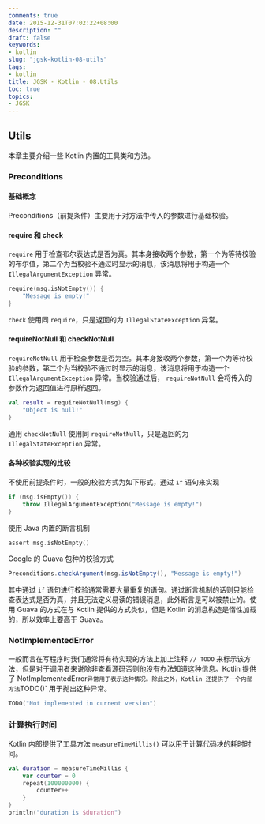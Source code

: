 ```yaml
---
comments: true
date: 2015-12-31T07:02:22+08:00
description: ""
draft: false
keywords:
- kotlin
slug: "jgsk-kotlin-08-utils"
tags:
- kotlin
title: JGSK - Kotlin - 08.Utils
toc: true
topics:
- JGSK
---
```


## Utils

本章主要介绍一些 Kotlin 内置的工具类和方法。

<!--more-->

### Preconditions

#### 基础概念

Preconditions（前提条件）主要用于对方法中传入的参数进行基础校验。

#### require 和 check

`require` 用于检查布尔表达式是否为真。其本身接收两个参数，第一个为等待校验的布尔值，第二个为当校验不通过时显示的消息，该消息将用于构造一个 `IllegalArgumentException` 异常。

```kotlin
require(msg.isNotEmpty()) {
    "Message is empty!"
}
```

`check` 使用同 `require`，只是返回的为 `IllegalStateException` 异常。

#### requireNotNull 和 checkNotNull

`requireNotNull` 用于检查参数是否为空。其本身接收两个参数，第一个为等待校验的参数，第二个为当校验不通过时显示的消息，该消息将用于构造一个 `IllegalArgumentException` 异常。当校验通过后， `requireNotNull` 会将传入的参数作为返回值进行原样返回。

```kotlin
val result = requireNotNull(msg) {
    "Object is null!"
}
```

通用 `checkNotNull` 使用同 `requireNotNull`，只是返回的为 `IllegalStateException` 异常。


#### 各种校验实现的比较

不使用前提条件时，一般的校验方式为如下形式，通过 `if` 语句来实现

```kotlin
if (msg.isEmpty()) {
    throw IllegalArgumentException("Message is empty!")
}
```

使用 Java 内置的断言机制

```kotlin
assert msg.isNotEmpty()
```

Google 的 Guava 包种的校验方式

```java
Preconditions.checkArgument(msg.isNotEmpty(), "Message is empty!")
```

其中通过 `if` 语句进行校验通常需要大量重复的语句。通过断言机制的话则只能检查表达式是否为真，并且无法定义易读的错误消息，此外断言是可以被禁止的。使用 Guava 的方式在与 Kotlin 提供的方式类似，但是 Kotlin 的消息构造是惰性加载的，所以效率上要高于 Guava。

### NotImplementedError

一般而言在写程序时我们通常将有待实现的方法上加上注释 `// TODO` 来标示该方法，但是对于调用者来说除非查看源码否则他没有办法知道这种信息。Kotlin 提供了 NotImplementedError` 异常用于表示这种情况。除此之外，Kotlin 还提供了一个内部方法 `TODO()` 用于抛出这种异常。

```kotlin
TODO("Not implemented in current version")
```

### 计算执行时间

Kotlin 内部提供了工具方法 `measureTimeMillis()` 可以用于计算代码块的耗时时间。

```kotlin
val duration = measureTimeMillis {
    var counter = 0
    repeat(100000000) {
        counter++
    }
}
println("duration is $duration")
``` 




